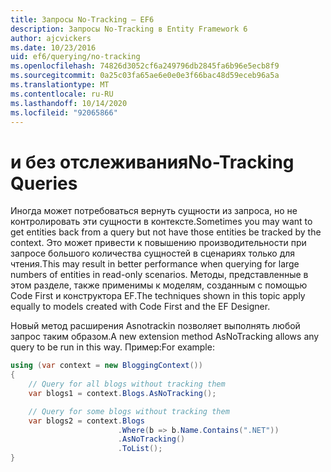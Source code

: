 ```yaml
---
title: Запросы No-Tracking — EF6
description: Запросы No-Tracking в Entity Framework 6
author: ajcvickers
ms.date: 10/23/2016
uid: ef6/querying/no-tracking
ms.openlocfilehash: 74826d3052cf6a249796db2845fa6b96e5ecb8f9
ms.sourcegitcommit: 0a25c03fa65ae6e0e0e3f66bac48d59eceb96a5a
ms.translationtype: MT
ms.contentlocale: ru-RU
ms.lasthandoff: 10/14/2020
ms.locfileid: "92065866"
---
```

# <a name="no-tracking-queries"></a><span data-ttu-id="363de-103">и без отслеживания</span><span class="sxs-lookup"><span data-stu-id="363de-103">No-Tracking Queries</span></span>
<span data-ttu-id="363de-104">Иногда может потребоваться вернуть сущности из запроса, но не контролировать эти сущности в контексте.</span><span class="sxs-lookup"><span data-stu-id="363de-104">Sometimes you may want to get entities back from a query but not have those entities be tracked by the context.</span></span> <span data-ttu-id="363de-105">Это может привести к повышению производительности при запросе большого количества сущностей в сценариях только для чтения.</span><span class="sxs-lookup"><span data-stu-id="363de-105">This may result in better performance when querying for large numbers of entities in read-only scenarios.</span></span> <span data-ttu-id="363de-106">Методы, представленные в этом разделе, также применимы к моделям, созданным с помощью Code First и конструктора EF.</span><span class="sxs-lookup"><span data-stu-id="363de-106">The techniques shown in this topic apply equally to models created with Code First and the EF Designer.</span></span>  

<span data-ttu-id="363de-107">Новый метод расширения Asnotrackin позволяет выполнять любой запрос таким образом.</span><span class="sxs-lookup"><span data-stu-id="363de-107">A new extension method AsNoTracking allows any query to be run in this way.</span></span> <span data-ttu-id="363de-108">Пример:</span><span class="sxs-lookup"><span data-stu-id="363de-108">For example:</span></span>  

``` csharp
using (var context = new BloggingContext())
{
    // Query for all blogs without tracking them
    var blogs1 = context.Blogs.AsNoTracking();

    // Query for some blogs without tracking them
    var blogs2 = context.Blogs
                        .Where(b => b.Name.Contains(".NET"))
                        .AsNoTracking()
                        .ToList();
}
```  
